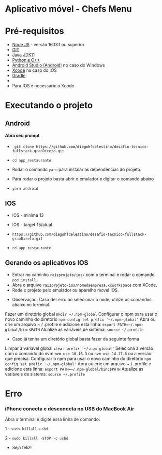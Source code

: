 # Aplicativo móvel - Chefs Menu


# Pré-requisitos

- [Node JS](https://nodejs.org/en/) - versão 16.13.1 ou superior
- [GIT](https://git-scm.com/)
- [Java JDK11](https://jdk.java.net/java-se-ri/11)
- [Python e C++]()
- [Android Studio (Android)](https://developer.android.com/studio/index.html?hl=pt-br) no caso do Windows
- [Xcode](https://developer.apple.com/xcode/) no caso do IOS
- [Gradle](https://gradle.org/install/)
- 
- Para IOS é necessário o Xcode

# Executando o projeto

## Android

#### Abra seu prompt

- ` git clone https://github.com/diegohfcelestino/desafio-tecnico-fullstack-graoDireto.git`
- `cd app_restaurante`
  
- Rodar o comando `yarn` para instalar as dependências do projeto.  

- Para rodar o projeto basta abrir o emulador e digitar o comando abaixo
- `yarn android`

## IOS

- IOS - minima 13
- IOS - target 15/atual
  
- `https://github.com/diegohfcelestino/desafio-tecnico-fullstack-graoDireto.git`
- `cd app_restaurante`

## Gerando os aplicativos IOS

- Entrar no caminho `raizprojeto/ios/` com o terminal e rodar o comando `pod install`.
- Abra o arquivo `raizprojeto/ios/nomedaempresa.xcworkspace` com XCode.
- Rode o projeto pelo emulador ou aparelho movel IOS.

* Observação: Caso der erro ao selecionar o node, utilize os comandos abaixo no terminal.

Fazer um diretório global
`mkdir ~/.npm-global`
Configurar o npm para usar o novo caminho do diretório
`npm config set prefix '~/.npm-global'`
Abra ou crie um arquivo ~ / .profile e adicione esta linha:
`export PATH=~/.npm-global/bin:$PATH`
Atualize as variáveis de sistema:
`source ~/.profile`

- Caso já tenha um diretório global basta fazer da seguinte forma

Limpar a variavel global
`clear prefix '~/.npm-global'`
Seleciona a versão com o comando do nvm
`nvm use 10.16.3` ou `nvm use 14.17.6` ou a versão que precisa.
Configurar o npm para usar o novo caminho do diretório
`npm config set prefix '~/.npm-global'`
Abra ou crie um arquivo ~ / .profile e adicione esta linha:
`export PATH=~/.npm-global/bin:$PATH`
Atualize as variáveis de sistema:
`source ~/.profile`

  
# Erro
### iPhone conecta e desconecta no USB do MacBook Air

Abra o terminal e digite essa linha de comando:

1 - `sudo killall usbd`

2 - `sudo killall -STOP -c usbd`

* Seja feliz!




